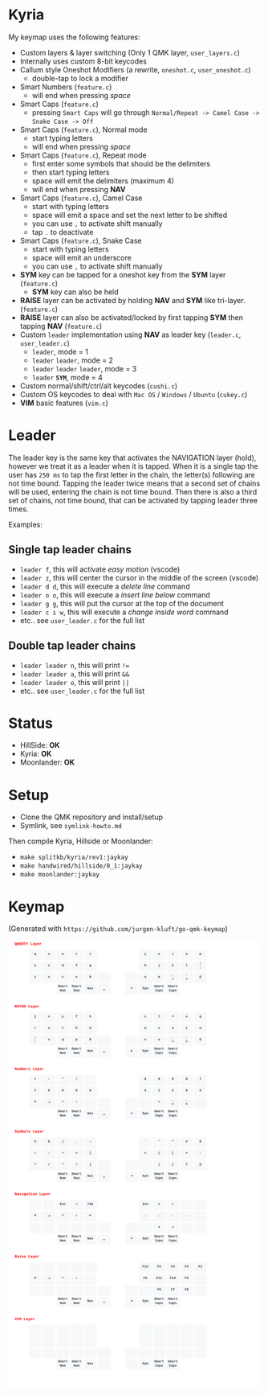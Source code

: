 # Kyria

My keymap uses the following features:
- Custom layers & layer switching (Only 1 QMK layer, `user_layers.c`)
- Internally uses custom 8-bit keycodes
- Callum style Oneshot Modifiers (a rewrite, `oneshot.c`, `user_oneshot.c`)
  - double-tap to lock a modifier
- Smart Numbers (`feature.c`)
  - will end when pressing *space*
- Smart Caps (`feature.c`)
  - pressing `Smart Caps` will go through `Normal/Repeat -> Camel Case -> Snake Case -> Off`
- Smart Caps (`feature.c`), Normal mode
  - start typing letters
  - will end when pressing *space*
- Smart Caps (`feature.c`), Repeat mode
  - first enter some symbols that should be the delimiters
  - then start typing letters
  - space will emit the delimiters (maximum 4)
  - will end when pressing **NAV**
- Smart Caps (`feature.c`), Camel Case
  - start with typing letters
  - space will emit a space and set the next letter to be shifted
  - you can use `,` to activate shift manually
  - tap `.` to deactivate
- Smart Caps (`feature.c`), Snake Case
  - start with typing letters
  - space will emit an underscore
  - you can use `,` to activate shift manually
- **SYM** key can be tapped for a oneshot key from the **SYM** layer (`feature.c`)
  - **SYM** key can also be held
- **RAISE** layer can be activated by holding **NAV** and **SYM** like tri-layer. (`feature.c`)
- **RAISE** layer can also be activated/locked by first tapping **SYM** then tapping **NAV** (`feature.c`)
- Custom `leader` implementation using **NAV** as leader key (`leader.c`, `user_leader.c`)
  - `leader`, mode = 1
  - `leader` `leader`, mode = 2
  - `leader` `leader` `leader`, mode = 3
  - `leader` **`SYM`**, mode = 4
- Custom normal/shift/ctrl/alt keycodes (`cushi.c`)
- Custom OS keycodes to deal with `Mac OS` / `Windows` / `Ubuntu` (`cukey.c`)
- **VIM** basic features (`vim.c`)

# Leader

The leader key is the same key that activates the NAVIGATION layer (hold), however we treat it as a leader when it is tapped.
When it is a single tap the user has `250 ms` to tap the first letter in the chain, the letter(s) following are not time bound.
Tapping the leader twice means that a second set of chains will be used, entering the chain is not time bound. Then
there is also a third set of chains, not time bound, that can be activated by tapping leader three times.

Examples:

## Single tap leader chains

- `leader f`, this will activate *easy motion* (vscode)
- `leader z`, this will center the cursor in the middle of the screen (vscode)
- `leader d d`, this will execute a *delete line* command
- `leader o o`, this will execute a *insert line below* command
- `leader g g`, this will put the cursor at the top of the document
- `leader c i w`, this will execute a *change inside word* command
- etc.. see `user_leader.c` for the full list


## Double tap leader chains

- `leader leader n`, this will print ` != `
- `leader leader a`, this will print ` && `
- `leader leader o`, this will print ` || `
- etc.. see `user_leader.c` for the full list

# Status

- HillSide: **OK**
- Kyria: **OK**
- Moonlander: **OK**

# Setup

- Clone the QMK repository and install/setup
- Symlink, see `symlink-howto.md`

Then compile Kyria, Hillside or Moonlander:

- `make splitkb/kyria/rev1:jaykay`
- `make handwired/hillside/0_1:jaykay`
- `make moonlander:jaykay`

# Keymap

(Generated with `https://github.com/jurgen-kluft/go-qmk-keymap`)

![](keymap.svg)
